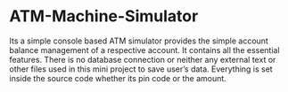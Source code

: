 # ATM-Machine-Simulator
Its a simple console based ATM simulator provides the simple account balance management of a respective account. 
It contains all the essential features. 
There is no database connection or neither any external text or other files used in this mini project to save user’s data.
Everything is set inside the source code whether its pin code or the amount.
